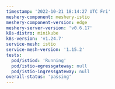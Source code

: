 ```yaml
---
timestamp: '2022-10-21 18:14:27 UTC Fri'
meshery-component: meshery-istio
meshery-component-version: edge
meshery-server-version: 'v0.6.17'
k8s-distro: minikube
k8s-version: 'v1.24.7'
service-mesh: istio
service-mesh-version: '1.15.2'
tests:
  pod/istiod: 'Running'
  pod/istio-egressgateway: null
  pod/istio-ingressgateway: null
overall-status: 'passing'
---
```

